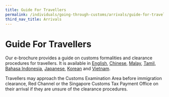 ```yaml
---
title: Guide For Travellers 
permalink: /individuals/going-through-customs/arrivals/guide-for-travellers
third_nav_title: Arrivals
---
```


# Guide For Travellers 

Our e-brochure provides a guide on customs formalities and clearance procedures for travellers. It is available in  [English](/documents/individuals/Singapore-Custom-Brochure-English-1-April-2019.pdf),  [Chinese](/documents/individuals/Guide-to-Travellers-Chinese.pdf),  [Malay](/documents/individuals/Guide-to-Travellers-Malay.pdf),  [Tamil](/documents/individuals/Guide-to-Travellers-Tamil.pdf),  [Bahasa Indonesia](/documents/individuals/Guide-to-Travellers-Bahasa-Indonesia.pdf),  [Japanese](/documents/individuals/Guide-to-Travellers-Japanese.pdf),  [Korean](/documents/individuals/Guide-to-Travellers-Korean.pdf) and  [Vietnam](/documents/individuals/Guide-to-Travellers-Vietnam.pdf).

Travellers may approach the Customs Examination Area before immigration clearance, Red Channel or the Singapore Customs Tax Payment Office on their arrival if they are unsure of the clearance procedures.








